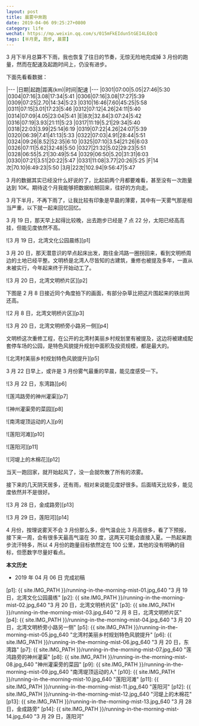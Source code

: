 ```yaml
---
layout: post
title: 晨雾中奔跑
date: 2019-04-06 09:25:27+0800
category: life
wechat: https://mp.weixin.qq.com/s/015mFkEIdun5tGEI4LEQcQ
tags: [半月更, 跑步, 晨雾]
---
```


3 月下半月总算不下雨，我也恢复了往日的节奏，无惊无险地完成掉 3 月份的跑量，然而在配速及起跑时间上，仍没有进步。

下面先看看数据：

|---
|日期|起跑|距离(km)|时间|配速
|---
|0301|07:00|5.05|27:46|5:30
|0304|07:16|3.08|17:34|5:41
|0306|07:16|3.08|17:27|5:39
|0309|07:25|2.70|14:34|5:23
|0310|16:46|7.60|45:25|5:58
|0311|07:15|3.01|17:23|5:46
|0312|07:12|4.26|24:11|5:40
|0314|07:09|4.05|23:04|5:41
|E|8次|32.84|3:07:24|5:42
|0316|07:19|3.93|21:11|5:23
|0317|11:19|5.21|29:34|5:40
|0318|22:03|3.99|25:14|6:19
|0319|07:22|4.26|24:07|5:39
|0320|06:39|7.41|41:13|5:33
|0322|07:03|4.91|28:44|5:51
|0324|09:26|8.52|52:35|6:10
|0325|07:10|3.54|21:26|6:03
|0326|07:11|5.62|32:48|5:50
|0327|21:32|5.02|29:23|5:51
|0328|06:55|5.21|30:49|5:54
|0329|06:50|5.20|31:31|6:03
|0330|07:21|3.51|20:22|5:47
|0331|11:08|3.77|20:26|5:25
|F|14次|70.10|6:49:23|5:50
|3月|22次|102.94|9:56:47|5:47

3 月的数据其实已经没什么好说的了，比起前两个月都要难看，甚至没有一次跑量达到 10K。期待这个月我能够把数据给掰回来，往好的方向走。

3 月下半月，不再下雨了，让我比较有印象是早晨的薄雾，其中有一天雾气那是相当严重，以下就一起来回忆回忆。

3 月 19 日，那天早上起得比较晚，出去跑步已经是 7 点 22 分，太阳已经高高挂，但能见度依然不高。

![3 月 19 日，北湾文化公园晨练][p1]

3 月 20 日，那天潜意识的早点起床出发，跑往金鸿路一圈拐回来，看到文明桥周边的土地已经平整。文明桥是北湾人尽皆知的古建筑，重修也被提及多年，一直从未被实行，今年起来终于开始动工了。

![3 月 20 日，北湾文明桥片区][p2]

下图是 2 月 8 日接近同个角度拍下的画面，有部分杂草比把这片围起来的铁丝网还高。

![2 月 8 日，北湾文明桥片区][p3]

![3 月 20 日，北湾文明桥旁小路另一侧][p4]

文明桥这次重修工程，在公开的北湾村美丽乡村规划里有被提及，这边将被建成配套停车场的公园，是特色风貌提升规划中面积及投资规模，都是最大的。

![北湾村美丽乡村规划特色风貌提升][p5]

3 月 22 日早上，或许是 3 月份雾气最重的早晨，能见度感受一下。

![3 月 22 日，东湾路][p6]

![莲鸿路旁的神州灌渠][p7]

![神州灌渠旁的菜园][p8]

![南湾堤顶运动的人][p9]

![莲阳河滩][p10]

![莲阳河][p11]

![河堤上的木棉花][p12]

当天一跑回家，就开始起风了，没一会就吹散了所有的浓雾。

接下来的几天阴天居多，还有雨，相对来说能见度好很多。后面晴天比较多，能见度依然并不是很好。

![3 月 28 日，金成路旁][p13]

![3 月 29 日，莲阳河][p14]

4 月份，按理说雾天不会 3 月份那么多，但气温会比 3 月高很多，看了下预报，接下来一周，会有很多天最高气温在 30 度，这两天可能会直接入夏。一热起来跑步流汗特多，所以 4 月份的跑量目标依然定在 100 公里，其他的没有明确的目标，但愿数字尽量好看点。

**本文历史**

* 2019 年 04 月 06 日 完成初稿

[p1]: {{ site.IMG_PATH }}/running-in-the-morning-mist-01.jpg_640 "3 月 19 日，北湾文化公园晨练"
[p2]: {{ site.IMG_PATH }}/running-in-the-morning-mist-02.jpg_640 "3 月 20 日，北湾文明桥片区"
[p3]: {{ site.IMG_PATH }}/running-in-the-morning-mist-03.jpg_640 "2 月 8 日，北湾文明桥片区"
[p4]: {{ site.IMG_PATH }}/running-in-the-morning-mist-04.jpg_640 "3 月 20 日，北湾文明桥旁小路另一侧"
[p5]: {{ site.IMG_PATH }}/running-in-the-morning-mist-05.jpg_640 "北湾村美丽乡村规划特色风貌提升"
[p6]: {{ site.IMG_PATH }}/running-in-the-morning-mist-06.jpg_640 "3 月 20 日，东湾路"
[p7]: {{ site.IMG_PATH }}/running-in-the-morning-mist-07.jpg_640 "莲鸿路旁的神州灌渠"
[p8]: {{ site.IMG_PATH }}/running-in-the-morning-mist-08.jpg_640 "神州灌渠旁的菜园"
[p9]: {{ site.IMG_PATH }}/running-in-the-morning-mist-09.jpg_640 "南湾堤顶运动的人"
[p10]: {{ site.IMG_PATH }}/running-in-the-morning-mist-10.jpg_640 "莲阳河滩"
[p11]: {{ site.IMG_PATH }}/running-in-the-morning-mist-11.jpg_640 "莲阳河"
[p12]: {{ site.IMG_PATH }}/running-in-the-morning-mist-12.jpg_640 "河堤上的木棉花"
[p13]: {{ site.IMG_PATH }}/running-in-the-morning-mist-13.jpg_640 "3 月 28 日，金成路旁"
[p14]: {{ site.IMG_PATH }}/running-in-the-morning-mist-14.jpg_640 "3 月 29 日，莲阳河"
